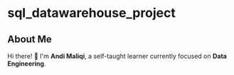 # sql_datawarehouse_project


## About Me

Hi there! 👋 I'm **Andi Maliqi**, a self-taught learner currently focused on **Data Engineering**.
